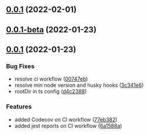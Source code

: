 ## [0.0.1](https://github.com/occamengenharia/occam-utils/compare/v0.0.1-beta...v0.0.1) (2022-02-01)



## [0.0.1-beta](https://github.com/occamengenharia/occam-utils/compare/v0.0.1-beta...v0.0.1) (2022-01-23)



## [0.0.1](https://github.com/occamengenharia/occam-utils/compare/v0.0.1-beta...v0.0.1) (2022-01-23)


### Bug Fixes

* resolve ci workflow ([00747eb](https://github.com/occamengenharia/occam-utils/commit/00747eb090e0337b9e6cb142a1ac8b7849e35097))
* resolve min node version and husky hooks ([3c341e6](https://github.com/occamengenharia/occam-utils/commit/3c341e6eaa727987326e7d09764dfc7c3e483f37))
* rootDir in ts config ([d4c2388](https://github.com/occamengenharia/occam-utils/commit/d4c2388cbfc50b3f143a46152d60e62c7b0aa571))


### Features

* added Codecov on CI workflow ([77eb382](https://github.com/occamengenharia/occam-utils/commit/77eb3828eebbf562ba3c65a29dcf4a633443c027))
* added jest reports on CI workflow ([6a1588a](https://github.com/occamengenharia/occam-utils/commit/6a1588a5e88dbc515ee6457948ce6fcd9453d366))

